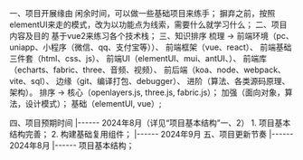 一、项目开展缘由
    闲余时间，可以做一些基础项目来练手；
    摒弃之前，按照elementUI来走的模式，改为以功能点为线索，需要什么就学习什么；
二、项目内容及目的
    基于vue2来练习各个技术栈；
三、知识排序
    梳理 ->
       前端环境（pc、uniapp、小程序（微信、qq、支付宝等））、
       前端框架（vue、react）、
       前端基础三件套（html、css、js）、
       前端UI（elementUI、mui、antUI、）、
       前端库（echarts、fabric、three、音频、视频）、
       前后端（koa、node、webpack、vite、sql）、
       边缘（git、编译打包、debugger）、
       进阶（算法、各类源码原理、架构）。 
    排序 ->
        核心（openlayers.js, three.js, fabric.js）；
        加强（面向对象，算法，设计模式）；
        基础（elementUI, vue）;

四、项目预期时间
    |------ 2024年8月（详见“项目基本结构”一、2）
        1. 项目基本结构完善；
        2. 构建基础复用组件；
    |------ 2024年9月
五、项目更新节奏
    |------ 2024年8月
        |------ 项目基本结构；